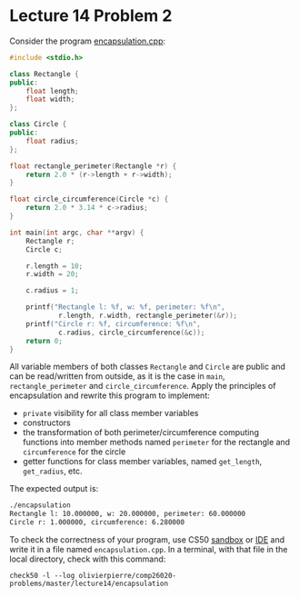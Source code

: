# Lecture 14 Problem 2

Consider the program [encapsulation.cpp](encapsulation.cpp):

```cxx
#include <stdio.h>

class Rectangle {
public:
    float length;
    float width;
};

class Circle {
public:
    float radius;
};

float rectangle_perimeter(Rectangle *r) {
    return 2.0 * (r->length + r->width);
}

float circle_circumference(Circle *c) {
    return 2.0 * 3.14 * c->radius;
}

int main(int argc, char **argv) {
    Rectangle r;
    Circle c;

    r.length = 10;
    r.width = 20;

    c.radius = 1;

    printf("Rectangle l: %f, w: %f, perimeter: %f\n",
            r.length, r.width, rectangle_perimeter(&r));
    printf("Circle r: %f, circumference: %f\n",
            c.radius, circle_circumference(&c));
    return 0;
}
```

All variable members of both classes `Rectangle` and `Circle` are public and
can be read/written from outside, as it is the case in `main`,
`rectangle_perimeter` and `circle_circumference`. Apply the principles of
encapsulation and rewrite this program to implement:

- `private` visibility for all class member variables
- constructors
- the transformation of both perimeter/circumference computing functions into
  member methods named `perimeter` for the rectangle and `circumference` for
  the circle
- getter functions for class member variables, named `get_length`,
  `get_radius`, etc.

The expected output is:
```sh
./encapsulation
Rectangle l: 10.000000, w: 20.000000, perimeter: 60.000000
Circle r: 1.000000, circumference: 6.280000
```

To check the correctness of your program, use CS50 [sandbox](sandbox.cs50.io)
or [IDE](ide.cs50.io) and write it in a file named `encapsulation.cpp`. In a
terminal, with that file in the local directory, check with this command:
```shell
check50 -l --log olivierpierre/comp26020-problems/master/lecture14/encapsulation
```
